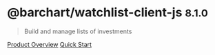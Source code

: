 # @barchart/watchlist-client-js <small>8.1.0</small>

> Build and manage lists of investments

[Product Overview](/content/product_overview)
[Quick Start](/content/quick_start)